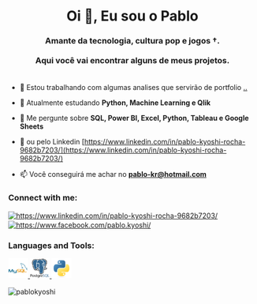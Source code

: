 <h1 align="center">Oi 👋, Eu sou o Pablo</h1>
<h3 align="center">Amante da tecnologia, cultura pop e jogos †. <br><br>Aqui você vai encontrar alguns de meus projetos.</br></br></h3>

- 🔭 Estou trabalhando com algumas analises que servirão de portfolio [..](..)

- 🌱 Atualmente estudando **Python, Machine Learning e Qlik**

- 💬 Me pergunte sobre **SQL, Power BI, Excel, Python, Tableau e Google Sheets**

- 📝 ou pelo Linkedin [https://www.linkedin.com/in/pablo-kyoshi-rocha-9682b7203/](https://www.linkedin.com/in/pablo-kyoshi-rocha-9682b7203/)

- 📫 Você conseguirá me achar no **pablo-kr@hotmail.com**

<h3 align="left">Connect with me:</h3>
<p align="left">
<a href="https://linkedin.com/in/https://www.linkedin.com/in/pablo-kyoshi-rocha-9682b7203/" target="blank"><img align="center" src="https://raw.githubusercontent.com/rahuldkjain/github-profile-readme-generator/master/src/images/icons/Social/linked-in-alt.svg" alt="https://www.linkedin.com/in/pablo-kyoshi-rocha-9682b7203/" height="30" width="40" /></a>
<a href="https://fb.com/https://www.facebook.com/pablo.kyoshi/" target="blank"><img align="center" src="https://raw.githubusercontent.com/rahuldkjain/github-profile-readme-generator/master/src/images/icons/Social/facebook.svg" alt="https://www.facebook.com/pablo.kyoshi/" height="30" width="40" /></a>
</p>

<h3 align="left">Languages and Tools:</h3>
<p align="left"> <a href="https://www.mysql.com/" target="_blank" rel="noreferrer"> <img src="https://raw.githubusercontent.com/devicons/devicon/master/icons/mysql/mysql-original-wordmark.svg" alt="mysql" width="40" height="40"/> </a> <a href="https://www.postgresql.org" target="_blank" rel="noreferrer"> <img src="https://raw.githubusercontent.com/devicons/devicon/master/icons/postgresql/postgresql-original-wordmark.svg" alt="postgresql" width="40" height="40"/> </a> <a href="https://www.python.org" target="_blank" rel="noreferrer"> <img src="https://raw.githubusercontent.com/devicons/devicon/master/icons/python/python-original.svg" alt="python" width="40" height="40"/> </a> </p>

<p><img align="center" src="https://github-readme-stats.vercel.app/api/top-langs?username=pablokyoshi&show_icons=true&locale=en&layout=compact" alt="pablokyoshi" /></p>


<!---
pablokyoshi/pablokyoshi is a ✨ special ✨ repository because its `README.md` (this file) appears on your GitHub profile.
You can click the Preview link to take a look at your changes.
--->
